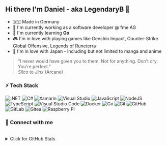 ## Hi there I'm Daniel - aka LegendaryB 👋

- 🇩🇪 Made in Germany
- 🏢 I'm currently working as a software developer @ fme AG
- 🌱 I'm currently learning **Go**
- 🎮 I'm in love with playing games like Genshin Impact, Counter-Strike Global Offensive, Legends of Runeterra
- 🗻 I'm in love with Japan - including but not limited to manga and anime  

> “I never would have given you to them. Not for anything. Don’t cry. You’re perfect.”  
> *Silco* to *Jinx* (Arcane)

### ⚡ Tech Stack
![.NET](https://img.shields.io/badge/.NET-5C2D91?style=for-the-badge&logo=.net&logoColor=white)
![C#](https://img.shields.io/badge/c%23-%23239120.svg?style=for-the-badge&logo=c-sharp&logoColor=white)
![Xamarin](https://img.shields.io/badge/Xamarin-3199DC?style=for-the-badge&logo=xamarin&logoColor=white)
![Visual Studio](https://img.shields.io/badge/Visual%20Studio-5C2D91.svg?style=for-the-badge&logo=visual-studio&logoColor=white)
![JavaScript](https://img.shields.io/badge/javascript-%23323330.svg?style=for-the-badge&logo=javascript&logoColor=%23F7DF1E)
![NodeJS](https://img.shields.io/badge/node.js-6DA55F?style=for-the-badge&logo=node.js&logoColor=white)
![TypeScript](https://img.shields.io/badge/typescript-%23007ACC.svg?style=for-the-badge&logo=typescript&logoColor=white)
![Visual Studio Code](https://img.shields.io/badge/Visual%20Studio%20Code-0078d7.svg?style=for-the-badge&logo=visual-studio-code&logoColor=white)
![Docker](https://img.shields.io/badge/docker-%230db7ed.svg?style=for-the-badge&logo=docker&logoColor=white)
![Go](https://img.shields.io/badge/go-%2300ADD8.svg?style=for-the-badge&logo=go&logoColor=white)
![Git](https://img.shields.io/badge/git-%23F05033.svg?style=for-the-badge&logo=git&logoColor=white)
![GitHub](https://img.shields.io/badge/github-%23121011.svg?style=for-the-badge&logo=github&logoColor=white)
![GitLab](https://img.shields.io/badge/gitlab-%23181717.svg?style=for-the-badge&logo=gitlab&logoColor=white)
![Gitea](https://img.shields.io/badge/Gitea-34495E?style=for-the-badge&logo=gitea&logoColor=5D9425)
![Raspberry Pi](https://img.shields.io/badge/-RaspberryPi-C51A4A?style=for-the-badge&logo=Raspberry-Pi)

### 💬 Connect with me 

<br>
<details>
<summary>Click for GitHub Stats</summary>
<p align="center">
    <img src="https://github-readme-stats.vercel.app/api?username=LegendaryB&&show_icons=true&theme=vue"/>
    <br>
    <img alt = "Top Language" src="https://github-readme-stats.vercel.app/api/top-langs/?username=LegendaryB&hide=html,&hide_border=true&title_color=5391FE&text_color=555"
</p>
</details>

